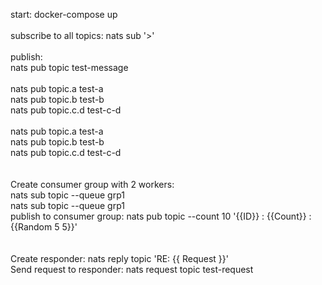start: docker-compose up<br />
<br />
subscribe to all topics: nats sub '>'<br />
<br />
publish:<br />
nats pub topic test-message<br />
<br />
nats pub topic.a test-a<br />
nats pub topic.b test-b<br />
nats pub topic.c.d test-c-d<br />
<br />
nats pub topic.a test-a<br />
nats pub topic.b test-b<br />
nats pub topic.c.d test-c-d<br />
<br />
<br />
Create consumer group with 2 workers:<br />
nats sub topic --queue grp1<br />
nats sub topic --queue grp1<br />
publish to consumer group: nats pub topic --count 10 '{{ID}} : {{Count}} : {{Random 5 5}}'<br />
<br />
<br />
Create responder: nats reply topic 'RE: {{ Request }}'<br />
Send request to responder: nats request topic test-request